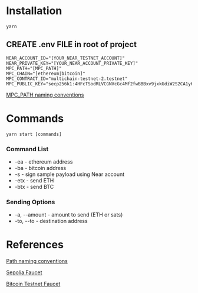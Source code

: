 # Installation

`yarn`

## CREATE .env FILE in root of project

```
NEAR_ACCOUNT_ID="[YOUR_NEAR_TESTNET_ACCOUNT]"
NEAR_PRIVATE_KEY="[YOUR_NEAR_ACCOUNT_PRIVATE_KEY]"
MPC_PATH="[MPC_PATH]"
MPC_CHAIN="[ethereum|bitcoin]"
MPC_CONTRACT_ID="multichain-testnet-2.testnet"
MPC_PUBLIC_KEY="secp256k1:4HFcTSodRLVCGNVcGc4Mf2fwBBBxv9jxkGdiW2S2CA1y6UpVVRWKj6RX7d7TDt65k2Bj3w9FU4BGtt43ZvuhCnNt"
```

[MPC_PATH naming conventions](https://github.com/near/near-fastauth-wallet/blob/dmd/chain_sig_docs/docs/chain_signature_api.org)

# Commands

`yarn start [commands]`

### Command List

- -ea - ethereum address
- -ba - bitcoin address
- -s - sign sample payload using Near account
- -etx - send ETH
- -btx - send BTC

### Sending Options

- -a, --amount - amount to send (ETH or sats)
- -to, --to - destination address

# References

[Path naming conventions](https://github.com/near/near-fastauth-wallet/blob/dmd/chain_sig_docs/docs/chain_signature_api.org)

[Sepolia Faucet](https://sepolia-faucet.pk910.de/)

[Bitcoin Testnet Faucet](https://faucet.triangleplatform.com/bitcoin/testnet)

